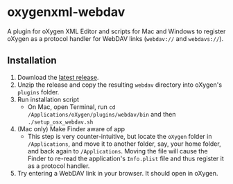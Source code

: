 # oxygenxml-webdav

A plugin for oXygen XML Editor and scripts for Mac and Windows to register oXygen as a protocol handler for WebDAV links (`webdav://` and `webdavs://`). 

## Installation

1. Download the [latest release](https://github.com/Jorsek/oxygenxml-webdav/releases).
2. Unzip the release and copy the resulting `webdav` directory into oXygen's `plugins` folder.
3. Run installation script
    - On Mac, open Terminal, run `cd /Applications/oXygen/plugins/webdav/bin` and then `./setup_osx_webdav.sh`
4. (Mac only) Make Finder aware of app
    - This step is very counter-intuitive, but locate the `oXygen` folder in `/Applications`, and move it to another folder, say, your home folder, and back again to `/Applications`. Moving the file will cause the Finder to re-read the application's `Info.plist` file and thus register it as a protocol handler.
5. Try entering a WebDAV link in your browser. It should open in oXygen.
